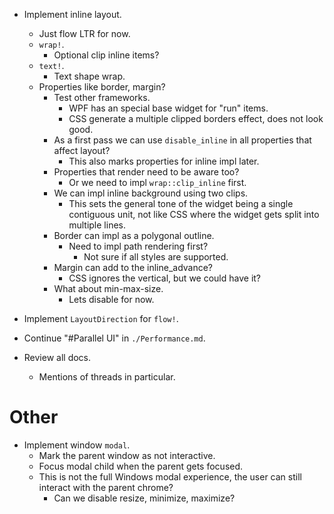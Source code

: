* Implement inline layout.
    - Just flow LTR for now.
    - `wrap!`.
        - Optional clip inline items?
    - `text!`.
        - Text shape wrap.
    - Properties like border, margin?
        - Test other frameworks.
            - WPF has an special base widget for "run" items.
            - CSS generate a multiple clipped borders effect, does not look good.
        - As a first pass we can use `disable_inline` in all properties that affect layout?
            - This also marks properties for inline impl later.
        - Properties that render need to be aware too?
            - Or we need to impl `wrap::clip_inline` first.
        - We can impl inline background using two clips.
            - This sets the general tone of the widget being a single contiguous unit, not like CSS where the widget gets split into multiple lines.
        - Border can impl as a polygonal outline.
            - Need to impl path rendering first?
                - Not sure if all styles are supported.
        - Margin can add to the inline_advance?
            - CSS ignores the vertical, but we could have it?
        - What about min-max-size.
            - Lets disable for now.

* Implement `LayoutDirection` for `flow!`.

* Continue "#Parallel UI" in `./Performance.md`.
* Review all docs.
    - Mentions of threads in particular.

# Other

* Implement window `modal`.
    - Mark the parent window as not interactive.
    - Focus modal child when the parent gets focused.
    - This is not the full Windows modal experience, the user can still interact with the parent chrome?
        - Can we disable resize, minimize, maximize?